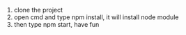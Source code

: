 1. clone the project
2. open cmd and type npm install, it will install node module
3. then type npm start, have fun
